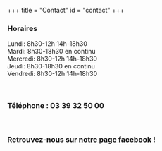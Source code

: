+++
title = "Contact"
id = "contact"
+++

<h3 class="text-uppercase"> Horaires </h3>
<p class="text-uppercase">
        Lundi: 8h30-12h 14h-18h30
        <br>Mardi: 8h30-18h30 en continu
        <br>Mercredi: 8h30-12h 14h-18h30
        <br>Jeudi: 8h30-18h30 en continu
        <br>Vendredi: 8h30-12h 14h-18h30
      </p>

<br>

### Téléphone : 03 39 32 50 00
<br>

### Retrouvez-nous sur [notre page facebook](https://facebook.com) !